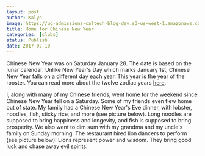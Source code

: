 ```yaml
---
layout: post
author: Kalyn
image: https://ug-admissions-caltech-blog-dev.s3-us-west-1.amazonaws.com/old_pictures/caltech_as_it_happens/6a0105349b8251970b01bb0974b7f0970d.jpg
title: Home for Chinese New Year
categories: [clubs]
status: Publish
date: 2017-02-10
---
```


Chinese New Year was on Saturday January 28. The date is based on the lunar calendar. Unlike New Year's Day which marks January 1st, Chinese New Year falls on a different day each year. This year is the year of the rooster. You can read more about the twelve zodiac years <a href="https://www.travelchinaguide.com/intro/social_customs/zodiac/">here</a>.

I, along with many of my Chinese friends, went home for the weekend since Chinese New Year fell on a Saturday. Some of my friends even flew home out of state. My family had a Chinese New Year's Eve dinner, with lobster, noodles, fish, sticky rice, and more (see picture below). Long noodles are supposed to bring happiness and longevity, and fish is supposed to bring prosperity. We also went to dim sum with my grandma and my uncle's family on Sunday morning. The restaurant hired lion dancers to perform (see picture below)! Lions represent power and wisdom. They bring good luck and chase away evil spirits.

